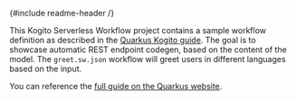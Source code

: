 <!--
  Licensed to the Apache Software Foundation (ASF) under one
  or more contributor license agreements.  See the NOTICE file
  distributed with this work for additional information
  regarding copyright ownership.  The ASF licenses this file
  to you under the Apache License, Version 2.0 (the
  "License"); you may not use this file except in compliance
  with the License.  You may obtain a copy of the License at

    http://www.apache.org/licenses/LICENSE-2.0

  Unless required by applicable law or agreed to in writing,
  software distributed under the License is distributed on an
  "AS IS" BASIS, WITHOUT WARRANTIES OR CONDITIONS OF ANY
  KIND, either express or implied.  See the License for the
  specific language governing permissions and limitations
  under the License.
  -->

{#include readme-header /}

This Kogito Serverless Workflow project contains a sample workflow definition as described in the [Quarkus Kogito guide](https://quarkus.io/guides/kogito).
The goal is to showcase automatic REST endpoint codegen, based on the content of the model.
The `greet.sw.json` workflow will greet users in different languages based on the input.

You can reference the [full guide on the Quarkus website](https://quarkus.io/guides/kogito).
